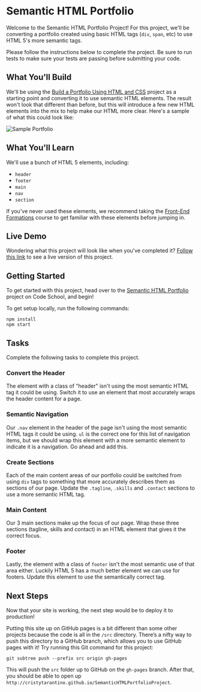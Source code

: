 # Semantic HTML Portfolio

Welcome to the Semantic HTML Portfolio Project! For this project, we'll be converting a portfolio created using basic HTML tags (`div`, `span`, etc) to use HTML 5's more semantic tags.

Please follow the instructions below to complete the project. Be sure to run tests to make sure your tests are passing before submitting your code.

## What You'll Build

We'll be using the [Build a Portfolio Using HTML and CSS](https://www.codeschool.com/projects/build-a-portfolio-using-html-and-css) project as a starting point and converting it to use semantic HTML elements. The result won't look that different than before, but this will introduce a few new HTML elements into the mix to help make our HTML more clear. Here's a sample of what this could look like:

![Sample Portfolio](http://courseware.codeschool.com.s3.amazonaws.com/projects/semantic-html-portfolio-project.png)


## What You'll Learn

We'll use a bunch of HTML 5 elements, including:

- `header`
- `footer`
- `main`
- `nav`
- `section`

If you've never used these elements, we recommend taking the [Front-End Formations](https://www.codeschool.com/courses/front-end-formations) course to get familiar with these elements before jumping in.

## Live Demo

Wondering what this project will look like when you've completed it? [Follow this link](https://codeschool-project-demos.github.io/SemanticHTMLPortfolioProject/) to see a live version of this project.


## Getting Started

To get started with this project, head over to the [Semantic HTML Portfolio](https://www.codeschool.com/projects/semantic-html-portfolio-project) project on Code School, and begin!

To get setup locally, run the following commands:

```
npm install
npm start
```

## Tasks

Complete the following tasks to complete this project.

### Convert the Header

The element with a class of "header" isn't using the most semantic HTML tag it could be using. Switch it to use an element that most accurately wraps the header content for a page.

### Semantic Navigation

Our `.nav` element in the header of the page isn't using the most semantic HTML tags it could be using. `ul` is the correct one for this list of navigation items, but we should wrap this element with a more semantic element to indicate it is a navigation. Go ahead and add this.

### Create Sections

Each of the main content areas of our portfolio could be switched from using `div` tags to something that more accurately describes them as sections of our page. Update the `.tagline`, `.skills` and `.contact` sections to use a more semantic HTML tag.

### Main Content

Our 3 main sections make up the focus of our page. Wrap these three sections (tagline, skills and contact) in an HTML element that gives it the correct focus.

### Footer

Lastly, the element with a class of `footer` isn't the most semantic use of that area either. Luckily HTML 5 has a much better element we can use for footers. Update this element to use the semantically correct tag.

## Next Steps

Now that your site is working, the next step would be to deploy it to production!

Putting this site up on GitHub pages is a bit different than some other projects because the code is all in the `/src` directory. There’s a nifty way to push this directory to a GitHub branch, which allows you to use GitHub pages with it! Try running this Git command for this project:

```
git subtree push --prefix src origin gh-pages
```

This will push the `src` folder up to GitHub on the `gh-pages` branch. After that, you should be able to open up `http://cristytarantino.github.io/SemanticHTMLPortfolioProject`.
